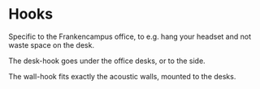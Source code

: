 # Hooks

Specific to the Frankencampus office, to e.g. hang your headset and not waste space on the desk.

The desk-hook goes under the office desks, or to the side.

The wall-hook fits exactly the acoustic walls, mounted to the desks.
